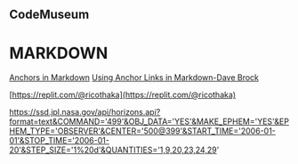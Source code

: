 
## CodeMuseum



# MARKDOWN
[Anchors in Markdown](https://gist.github.com/asabaylus/3071099) [Using Anchor Links in Markdown-Dave Brock](https://www.daveabrock.com/2018/03/04/using-anchor-links-in-markdown/)

[https://replit.com/@ricothaka](https://replit.com/@ricothaka)

https://ssd.jpl.nasa.gov/api/horizons.api?format=text&COMMAND='499'&OBJ_DATA='YES'&MAKE_EPHEM='YES'&EPHEM_TYPE='OBSERVER'&CENTER='500@399'&START_TIME='2006-01-01'&STOP_TIME='2006-01-20'&STEP_SIZE='1%20d'&QUANTITIES='1,9,20,23,24,29'